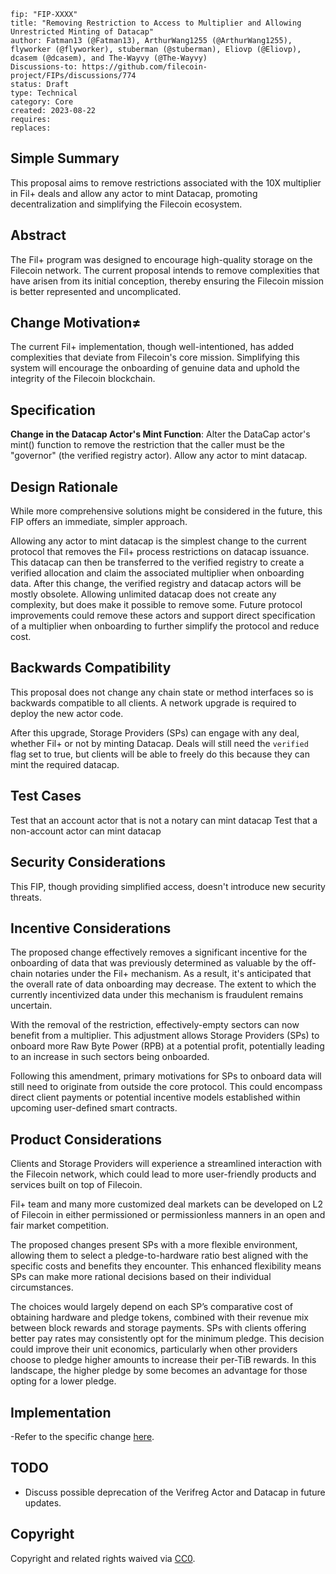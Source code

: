 ```---
fip: "FIP-XXXX"
title: "Removing Restriction to Access to Multiplier and Allowing Unrestricted Minting of Datacap"
author: Fatman13 (@Fatman13), ArthurWang1255 (@ArthurWang1255), flyworker (@flyworker), stuberman (@stuberman), Eliovp (@Eliovp), dcasem (@dcasem), and The-Wayvy (@The-Wayvy)
Discussions-to: https://github.com/filecoin-project/FIPs/discussions/774
status: Draft
type: Technical
category: Core
created: 2023-08-22
requires: 
replaces:
```

## Simple Summary
This proposal aims to remove restrictions associated with the 10X multiplier in Fil+ deals and allow any actor to mint Datacap, promoting decentralization and simplifying the Filecoin ecosystem.

## Abstract
The Fil+ program was designed to encourage high-quality storage on the Filecoin network. The current proposal intends to remove complexities that have arisen from its initial conception, thereby ensuring the Filecoin mission is better represented and uncomplicated.

## Change Motivation≠
The current Fil+ implementation, though well-intentioned, has added complexities that deviate from Filecoin's core mission. Simplifying this system will encourage the onboarding of genuine data and uphold the integrity of the Filecoin blockchain.

## Specification
 **Change in the Datacap Actor's Mint Function**: Alter the DataCap actor's mint() function to remove the restriction that the caller must be the "governor" (the verified registry actor). Allow any actor to mint datacap.

## Design Rationale
While more comprehensive solutions might be considered in the future, this FIP offers an immediate, simpler approach. 

Allowing any actor to mint datacap is the simplest change to the current protocol that removes the Fil+ process restrictions on datacap issuance. This datacap can then be transferred to the verified registry to create a verified allocation and claim the associated multiplier when onboarding data.
After this change, the verified registry and datacap actors will be mostly obsolete. Allowing unlimited datacap does not create any complexity, but does make it possible to remove some. Future protocol improvements could remove these actors and support direct specification of a multiplier when onboarding to further simplify the protocol and reduce cost.

## Backwards Compatibility
This proposal does not change any chain state or method interfaces so is backwards compatible to all clients. A network upgrade is required to deploy the new actor code.

After this upgrade, Storage Providers (SPs) can engage with any deal, whether Fil+ or not by minting Datacap. Deals will still need the `verified` flag set to true, but clients will be able to freely do this because they can mint the required datacap.


## Test Cases
Test that an account actor that is not a notary can mint datacap
Test that a non-account actor can mint datacap

## Security Considerations
This FIP, though providing simplified access, doesn't introduce new security threats. 

## Incentive Considerations
The proposed change effectively removes a significant incentive for the onboarding of data that was previously determined as valuable by the off-chain notaries under the Fil+ mechanism. As a result, it's anticipated that the overall rate of data onboarding may decrease. The extent to which the currently incentivized data under this mechanism is fraudulent remains uncertain.

With the removal of the restriction, effectively-empty sectors can now benefit from a multiplier. This adjustment allows Storage Providers (SPs) to onboard more Raw Byte Power (RPB) at a potential profit, potentially leading to an increase in such sectors being onboarded.

Following this amendment, primary motivations for SPs to onboard data will still need to originate from outside the core protocol. This could encompass direct client payments or potential incentive models established within upcoming user-defined smart contracts.


## Product Considerations
Clients and Storage Providers will experience a streamlined interaction with the Filecoin network, which could lead to more user-friendly products and services built on top of Filecoin. 

Fil+ team and many more customized deal markets can be developed on L2 of Filecoin in either permissioned or permissionless manners in an open and fair market competition. 

The proposed changes present SPs with a more flexible environment, allowing them to select a pledge-to-hardware ratio best aligned with the specific costs and benefits they encounter. This enhanced flexibility means SPs can make more rational decisions based on their individual circumstances.

The choices would largely depend on each SP’s comparative cost of obtaining hardware and pledge tokens, combined with their revenue mix between block rewards and storage payments. SPs with clients offering better pay rates may consistently opt for the minimum pledge. This decision could improve their unit economics, particularly when other providers choose to pledge higher amounts to increase their per-TiB rewards. In this landscape, the higher pledge by some becomes an advantage for those opting for a lower pledge.



## Implementation
-Refer to the specific change [here](https://github.com/filecoin-project/builtin-actors/blob/485778aa23f742af1d1aa57a8f6608a0698d8ee7/actors/datacap/src/lib.rs#L161).


## TODO
- Discuss possible deprecation of the Verifreg Actor and Datacap in future updates.

## Copyright
Copyright and related rights waived via [CC0](https://creativecommons.org/publicdomain/zero/1.0/).



